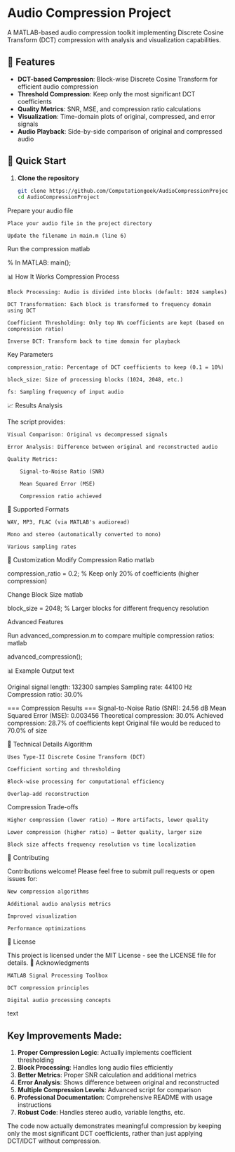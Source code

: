 # Audio Compression Project

A MATLAB-based audio compression toolkit implementing Discrete Cosine Transform (DCT) compression with analysis and visualization capabilities.

## 🎯 Features

- **DCT-based Compression**: Block-wise Discrete Cosine Transform for efficient audio compression
- **Threshold Compression**: Keep only the most significant DCT coefficients
- **Quality Metrics**: SNR, MSE, and compression ratio calculations
- **Visualization**: Time-domain plots of original, compressed, and error signals
- **Audio Playback**: Side-by-side comparison of original and compressed audio

## 🚀 Quick Start

1. **Clone the repository**
   ```bash
   git clone https://github.com/Computationgeek/AudioCompressionProject.git
   cd AudioCompressionProject

Prepare your audio file

    Place your audio file in the project directory

    Update the filename in main.m (line 6)

Run the compression
matlab

% In MATLAB:
main();

📊 How It Works
Compression Process

    Block Processing: Audio is divided into blocks (default: 1024 samples)

    DCT Transformation: Each block is transformed to frequency domain using DCT

    Coefficient Thresholding: Only top N% coefficients are kept (based on compression ratio)

    Inverse DCT: Transform back to time domain for playback

Key Parameters

    compression_ratio: Percentage of DCT coefficients to keep (0.1 = 10%)

    block_size: Size of processing blocks (1024, 2048, etc.)

    fs: Sampling frequency of input audio

📈 Results Analysis

The script provides:

    Visual Comparison: Original vs decompressed signals

    Error Analysis: Difference between original and reconstructed audio

    Quality Metrics:

        Signal-to-Noise Ratio (SNR)

        Mean Squared Error (MSE)

        Compression ratio achieved

🎵 Supported Formats

    WAV, MP3, FLAC (via MATLAB's audioread)

    Mono and stereo (automatically converted to mono)

    Various sampling rates

🔧 Customization
Modify Compression Ratio
matlab

compression_ratio = 0.2;  % Keep only 20% of coefficients (higher compression)

Change Block Size
matlab

block_size = 2048;  % Larger blocks for different frequency resolution

Advanced Features

Run advanced_compression.m to compare multiple compression ratios:
matlab

advanced_compression();

📊 Example Output
text

Original signal length: 132300 samples
Sampling rate: 44100 Hz
Compression ratio: 30.0%

=== Compression Results ===
Signal-to-Noise Ratio (SNR): 24.56 dB
Mean Squared Error (MSE): 0.003456
Theoretical compression: 30.0%
Achieved compression: 28.7% of coefficients kept
Original file would be reduced to 70.0% of size

🔬 Technical Details
Algorithm

    Uses Type-II Discrete Cosine Transform (DCT)

    Coefficient sorting and thresholding

    Block-wise processing for computational efficiency

    Overlap-add reconstruction

Compression Trade-offs

    Higher compression (lower ratio) → More artifacts, lower quality

    Lower compression (higher ratio) → Better quality, larger size

    Block size affects frequency resolution vs time localization

🤝 Contributing

Contributions welcome! Please feel free to submit pull requests or open issues for:

    New compression algorithms

    Additional audio analysis metrics

    Improved visualization

    Performance optimizations

📄 License

This project is licensed under the MIT License - see the LICENSE file for details.
🙏 Acknowledgments

    MATLAB Signal Processing Toolbox

    DCT compression principles

    Digital audio processing concepts

text


## Key Improvements Made:

1. **Proper Compression Logic**: Actually implements coefficient thresholding
2. **Block Processing**: Handles long audio files efficiently
3. **Better Metrics**: Proper SNR calculation and additional metrics
4. **Error Analysis**: Shows difference between original and reconstructed
5. **Multiple Compression Levels**: Advanced script for comparison
6. **Professional Documentation**: Comprehensive README with usage instructions
7. **Robust Code**: Handles stereo audio, variable lengths, etc.

The code now actually demonstrates meaningful compression by keeping only the most significant DCT coefficients, rather than just applying DCT/IDCT without compression.
